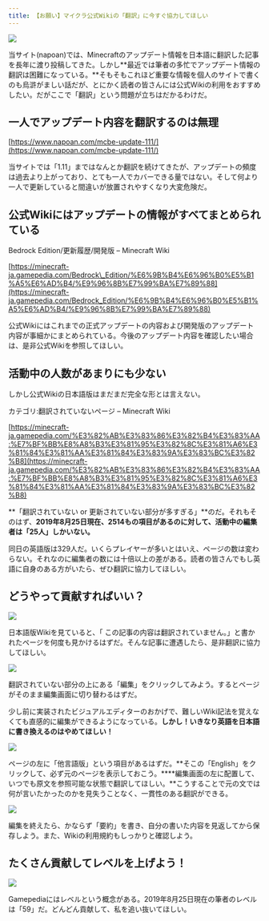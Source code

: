 ```yaml
---
title: 【お願い】マイクラ公式Wikiの「翻訳」に今すぐ協力してほしい
---
```


![](https://cdn-ak.f.st-hatena.com/images/fotolife/s/sasigume/20210208/20210208095450.jpg)

当サイト(napoan)では、Minecraftのアップデート情報を日本語に翻訳した記事を長年に渡り投稿してきた。しかし**最近では筆者の多忙でアップデート情報の翻訳は困難になっている。**そもそもこれほど重要な情報を個人のサイトで書くのも烏滸がましい話だが、とにかく読者の皆さんには公式Wikiの利用をおすすめしたい。だがここで「翻訳」という問題が立ちはだかるわけだ。

## 一人でアップデート内容を翻訳するのは無理

[https://www.napoan.com/mcbe-update-111/](https://www.napoan.com/mcbe-update-111/)

当サイトでは「1.11」まではなんとか翻訳を続けてきたが、アップデートの頻度は過去より上がっており、とても一人でカバーできる量ではない。そして何より一人で更新していると間違いが放置されやすくなり大変危険だ。

## 公式Wikiにはアップデートの情報がすべてまとめられている

Bedrock Edition/更新履歴/開発版 – Minecraft Wiki

[https://minecraft-ja.gamepedia.com/Bedrock\_Edition/%E6%9B%B4%E6%96%B0%E5%B1%A5%E6%AD%B4/%E9%96%8B%E7%99%BA%E7%89%88](https://minecraft-ja.gamepedia.com/Bedrock_Edition/%E6%9B%B4%E6%96%B0%E5%B1%A5%E6%AD%B4/%E9%96%8B%E7%99%BA%E7%89%88)

公式Wikiにはこれまでの正式アップデートの内容および開発版のアップデート内容が事細かにまとめられている。今後のアップデート内容を確認したい場合は、是非公式Wikiを参照してほしい。

## 活動中の人数があまりにも少ない

しかし公式Wikiの日本語版はまだまだ完全な形とは言えない。

カテゴリ:翻訳されていないページ – Minecraft Wiki

[https://minecraft-ja.gamepedia.com/%E3%82%AB%E3%83%86%E3%82%B4%E3%83%AA:%E7%BF%BB%E8%A8%B3%E3%81%95%E3%82%8C%E3%81%A6%E3%81%84%E3%81%AA%E3%81%84%E3%83%9A%E3%83%BC%E3%82%B8](https://minecraft-ja.gamepedia.com/%E3%82%AB%E3%83%86%E3%82%B4%E3%83%AA:%E7%BF%BB%E8%A8%B3%E3%81%95%E3%82%8C%E3%81%A6%E3%81%84%E3%81%AA%E3%81%84%E3%83%9A%E3%83%BC%E3%82%B8)

**「翻訳されていない or 更新されていない部分が多すぎる」**のだ。それもそのはず、**2019年8月25日現在、2514もの項目があるのに対して、活動中の編集者は「25人」しかいない。**

同日の英語版は329人だ。いくらプレイヤーが多いとはいえ、ページの数は変わらない。それなのに編集者の数には十倍以上の差がある。読者の皆さんでもし英語に自身のある方がいたら、ぜひ翻訳に協力してほしい。

## どうやって貢献すればいい？

![](https://cdn-ak.f.st-hatena.com/images/fotolife/s/sasigume/20210208/20210208104856.png)

日本語版Wikiを見ていると、「 この記事の内容は翻訳されていません。」と書かれたページを何度も見かけるはずだ。そんな記事に遭遇したら、是非翻訳に協力してほしい。

![](https://cdn-ak.f.st-hatena.com/images/fotolife/s/sasigume/20210208/20210208105321.png)

翻訳されていない部分の上にある「編集」をクリックしてみよう。するとページがそのまま編集画面に切り替わるはずだ。

少し前に実装されたビジュアルエディターのおかげで、難しいWiki記法を覚えなくても直感的に編集ができるようになっている。**しかし！いきなり英語を日本語に書き換えるのはやめてほしい！**

![](https://cdn-ak.f.st-hatena.com/images/fotolife/s/sasigume/20210208/20210208123152.png)

ページの左に「他言語版」という項目があるはずだ。**そこの「English」をクリックして、必ず元のページを表示しておこう。****編集画面の左に配置して、いつでも原文を参照可能な状態で翻訳してほしい。**こうすることで元の文では何が言いたかったのかを見失うことなく、一貫性のある翻訳ができる。

![](https://cdn-ak.f.st-hatena.com/images/fotolife/s/sasigume/20210208/20210208110856.png)

編集を終えたら、かならず「要約」を書き、自分の書いた内容を見返してから保存しよう。また、Wikiの利用規約もしっかりと確認しよう。

## たくさん貢献してレベルを上げよう！

![](https://cdn-ak.f.st-hatena.com/images/fotolife/s/sasigume/20210208/20210208123212.png)

Gamepediaにはレベルという概念がある。2019年8月25日現在の筆者のレベルは「59」だ。どんどん貢献して、私を追い抜いてほしい。
